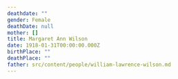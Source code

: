 ```yaml
---
deathdate: ""
gender: Female
deathDate: null
mother: []
title: Margaret Ann Wilson
date: 1918-01-31T00:00:00.000Z
birthPlace: ""
deathPlace: ""
father: src/content/people/william-lawrence-wilson.md
---
```

